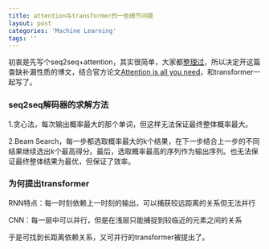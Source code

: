 ```yaml
---
title: attention与transformer的一些细节问题
layout: post
categories: 'Machine Learning'
tags: ''
---
```


初衷是先写个seq2seq+attention，其实很简单，大家都[整理过](https://zhuanlan.zhihu.com/p/40920384)，所以决定开这篇查缺补漏性质的博文，结合官方论文[Attention is all you need](https://arxiv.org/pdf/1706.03762.pdf)，和transformer一起写了。<br>

### seq2seq解码器的求解方法<br>
1.贪心法，每次输出概率最大的那个单词，但这样无法保证最终整体概率最大。<br>

2.Beam Search，每一步都选取概率最大的k个结果，在下一步结合上一步的不同结果继续选出k个最高得分。最后，选取概率最高的序列作为输出序列。也无法保证最终整体结果为最优，但保证了效率。

### 为何提出transformer
RNN特点：每一时刻依赖上一时刻的输出，可以捕获较远距离的关系但无法并行<br>

CNN：每一层中可以并行，但是在浅层只能捕捉到较临近的元素之间的关系<br>

于是可找到长距离依赖关系，又可并行的transformer被提出了。